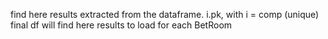 find here results extracted from the dataframe.
i.pk,   with i = comp (unique)
final df will find here results to load for each BetRoom
